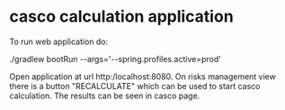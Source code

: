 # casco calculation  application

To run web application do:

./gradlew bootRun --args='--spring.profiles.active=prod'

Open application at url http:/localhost:8080. On risks management view 
there is a button "RECALCULATE" which can be used to start casco calculation.
The results can be seen in casco page.

